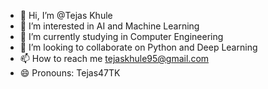 - 👋 Hi, I’m @Tejas Khule
- 👀 I’m interested in AI and Machine Learning
- 🌱 I’m currently studying in Computer Engineering
- 💞️ I’m looking to collaborate on Python and Deep Learning 
- 📫 How to reach me tejaskhule95@gmail.com
- 😄 Pronouns: Tejas47TK

<!---
Tejas47TK/Tejas47TK is a ✨ special ✨ repository because its `README.md` (this file) appears on your GitHub profile.
You can click the Preview link to take a look at your changes.
--->
